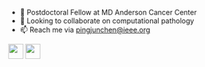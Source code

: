 - 🔭 Postdoctoral Fellow at MD Anderson Cancer Center
- 👯 Looking to collaborate on computational pathology
- 📫 Reach me via pingjunchen@ieee.org

<a href="https://orcid.org/0000-0003-0528-1713" alt="ORCID"><img src="http://chenpingjun.com/pics/icons/orcid.png" height="30px"/></a>
<a href="https://scholar.google.com/citations?user=uW--h9gAAAAJ" alt="Citation"><img src="http://chenpingjun.com/pics/icons/google_scholar.png" height="30px"/></a>

